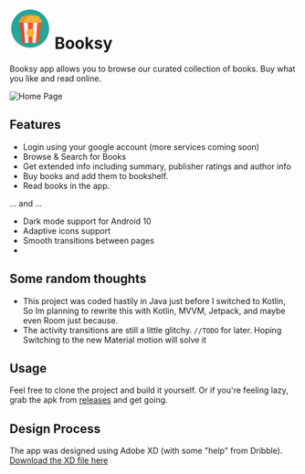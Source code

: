 # ![alt text](https://github.com/shahimclt/TheMovieApp/blob/master/app/src/main/res/mipmap-hdpi/ic_launcher_round.png "Booksy Logo") Booksy

Booksy app allows you to browse our curated collection of books. Buy what you like and read online.

<img src="https://user-images.githubusercontent.com/8318002/95570665-dc98fe00-0a44-11eb-8889-ec26c356a7f0.png" alt="Home Page" width="400">


## Features

* Login using your google account (more services coming soon)
* Browse & Search for Books
* Get extended info including summary, publisher ratings and author info
* Buy books and add them to bookshelf.
* Read books in the app.

... and ...

* Dark mode support for Android 10
* Adaptive icons support
* Smooth transitions between pages
* 

## Some random thoughts

- This project was coded hastily in Java just before I switched to Kotlin, So Im planning to rewrite this with Kotlin, MVVM, Jetpack, and maybe even Room just because.
- The activity transitions are still a little glitchy. `//TODO` for later. Hoping Switching to the new Material motion will solve it

## Usage

Feel free to clone the project and build it yourself. Or if you're feeling lazy, grab the apk from [releases](https://github.com/shahimclt/booksy/releases) and get going.

## Design Process

The app was designed using Adobe XD (with some "help" from Dribble). [Download the XD file here](https://github.com/)